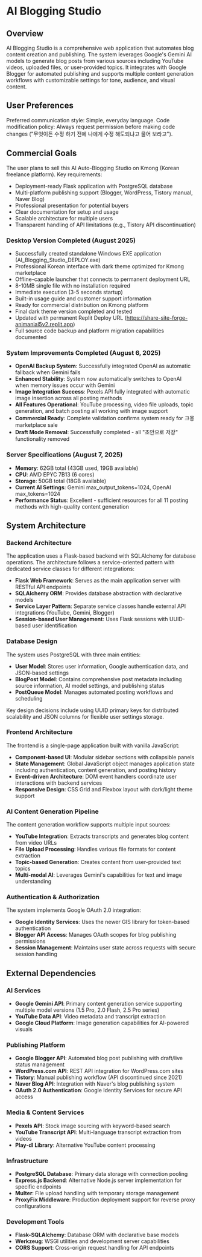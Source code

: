 # AI Blogging Studio

## Overview

AI Blogging Studio is a comprehensive web application that automates blog content creation and publishing. The system leverages Google's Gemini AI models to generate blog posts from various sources including YouTube videos, uploaded files, or user-provided topics. It integrates with Google Blogger for automated publishing and supports multiple content generation workflows with customizable settings for tone, audience, and visual content.

## User Preferences

Preferred communication style: Simple, everyday language.
Code modification policy: Always request permission before making code changes ("무엇이든 수정 하기 전에 나에게 수정 해도되냐고 물어 보라고").

## Commercial Goals

The user plans to sell this AI Auto-Blogging Studio on Kmong (Korean freelance platform). Key requirements:
- Deployment-ready Flask application with PostgreSQL database
- Multi-platform publishing support (Blogger, WordPress, Tistory manual, Naver Blog)
- Professional presentation for potential buyers
- Clear documentation for setup and usage
- Scalable architecture for multiple users
- Transparent handling of API limitations (e.g., Tistory API discontinuation)

### Desktop Version Completed (August 2025)
- Successfully created standalone Windows EXE application (AI_Blogging_Studio_DEPLOY.exe)
- Professional Korean interface with dark theme optimized for Kmong marketplace
- Offline-capable launcher that connects to permanent deployment URL
- 8-10MB single file with no installation required
- Immediate execution (3-5 seconds startup)
- Built-in usage guide and customer support information
- Ready for commercial distribution on Kmong platform
- Final dark theme version completed and tested
- Updated with permanent Replit Deploy URL (https://share-site-forge-animanial5v2.replit.app)
- Full source code backup and platform migration capabilities documented

### System Improvements Completed (August 6, 2025)
- **OpenAI Backup System**: Successfully integrated OpenAI as automatic fallback when Gemini fails
- **Enhanced Stability**: System now automatically switches to OpenAI when memory issues occur with Gemini
- **Image Integration Success**: Pexels API fully integrated with automatic image insertion across all posting methods
- **All Features Operational**: YouTube processing, video file uploads, topic generation, and batch posting all working with image support
- **Commercial Ready**: Complete validation confirms system ready for 크몽 marketplace sale
- **Draft Mode Removal**: Successfully completed - all "초안으로 저장" functionality removed

### Server Specifications (August 7, 2025)
- **Memory**: 62GB total (43GB used, 19GB available)
- **CPU**: AMD EPYC 7B13 (6 cores)
- **Storage**: 50GB total (18GB available)
- **Current AI Settings**: Gemini max_output_tokens=1024, OpenAI max_tokens=1024
- **Performance Status**: Excellent - sufficient resources for all 11 posting methods with high-quality content generation

## System Architecture

### Backend Architecture
The application uses a Flask-based backend with SQLAlchemy for database operations. The architecture follows a service-oriented pattern with dedicated service classes for different integrations:

- **Flask Web Framework**: Serves as the main application server with RESTful API endpoints
- **SQLAlchemy ORM**: Provides database abstraction with declarative models
- **Service Layer Pattern**: Separate service classes handle external API integrations (YouTube, Gemini, Blogger)
- **Session-based User Management**: Uses Flask sessions with UUID-based user identification

### Database Design
The system uses PostgreSQL with three main entities:

- **User Model**: Stores user information, Google authentication data, and JSON-based settings
- **BlogPost Model**: Contains comprehensive post metadata including source information, AI model settings, and publishing status
- **PostQueue Model**: Manages automated posting workflows and scheduling

Key design decisions include using UUID primary keys for distributed scalability and JSON columns for flexible user settings storage.

### Frontend Architecture
The frontend is a single-page application built with vanilla JavaScript:

- **Component-based UI**: Modular sidebar sections with collapsible panels
- **State Management**: Global JavaScript object manages application state including authentication, content generation, and posting history
- **Event-driven Architecture**: DOM event handlers coordinate user interactions with backend services
- **Responsive Design**: CSS Grid and Flexbox layout with dark/light theme support

### AI Content Generation Pipeline
The content generation workflow supports multiple input sources:

- **YouTube Integration**: Extracts transcripts and generates blog content from video URLs
- **File Upload Processing**: Handles various file formats for content extraction
- **Topic-based Generation**: Creates content from user-provided text topics
- **Multi-modal AI**: Leverages Gemini's capabilities for text and image understanding

### Authentication & Authorization
The system implements Google OAuth 2.0 integration:

- **Google Identity Services**: Uses the newer GIS library for token-based authentication
- **Blogger API Access**: Manages OAuth scopes for blog publishing permissions
- **Session Management**: Maintains user state across requests with secure session handling

## External Dependencies

### AI Services
- **Google Gemini API**: Primary content generation service supporting multiple model versions (1.5 Pro, 2.0 Flash, 2.5 Pro series)
- **YouTube Data API**: Video metadata and transcript extraction
- **Google Cloud Platform**: Image generation capabilities for AI-powered visuals

### Publishing Platform
- **Google Blogger API**: Automated blog post publishing with draft/live status management
- **WordPress.com API**: REST API integration for WordPress.com sites
- **Tistory**: Manual publishing workflow (API discontinued since 2021)
- **Naver Blog API**: Integration with Naver's blog publishing system
- **OAuth 2.0 Authentication**: Google Identity Services for secure API access

### Media & Content Services
- **Pexels API**: Stock image sourcing with keyword-based search
- **YouTube Transcript API**: Multi-language transcript extraction from videos
- **Play-dl Library**: Alternative YouTube content processing

### Infrastructure
- **PostgreSQL Database**: Primary data storage with connection pooling
- **Express.js Backend**: Alternative Node.js server implementation for specific endpoints
- **Multer**: File upload handling with temporary storage management
- **ProxyFix Middleware**: Production deployment support for reverse proxy configurations

### Development Tools
- **Flask-SQLAlchemy**: Database ORM with declarative base models
- **Werkzeug**: WSGI utilities and development server capabilities
- **CORS Support**: Cross-origin request handling for API endpoints